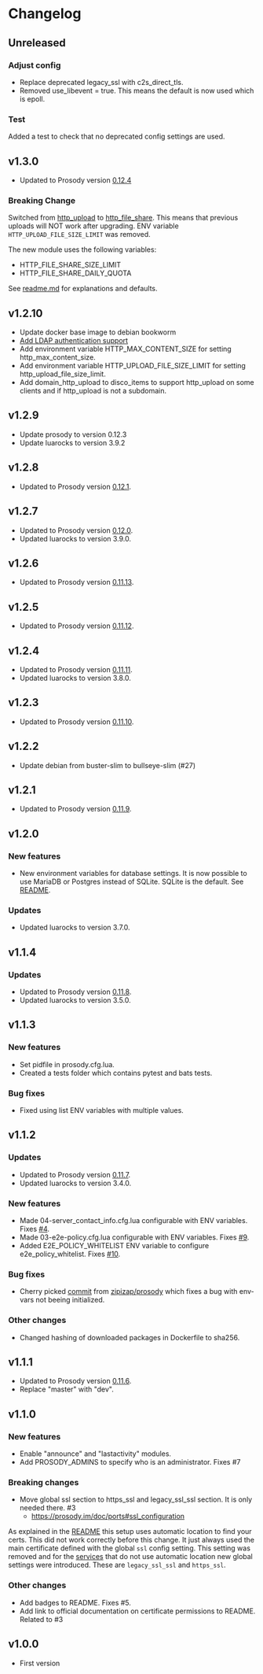 # Changelog

## Unreleased

### Adjust config

* Replace deprecated legacy_ssl with c2s_direct_tls.
* Removed use_libevent = true. This means the default is now used which is epoll.

### Test

Added a test to check that no deprecated config settings are used.

## v1.3.0

* Updated to Prosody version [0.12.4](https://blog.prosody.im/prosody-0.12.4-released/)

### Breaking Change

Switched from [http_upload](https://modules.prosody.im/mod_http_upload) to [http_file_share](https://prosody.im/doc/modules/mod_http_file_share).
This means that previous uploads will NOT work after upgrading.
ENV variable `HTTP_UPLOAD_FILE_SIZE_LIMIT` was removed.

The new module uses the following variables:

* HTTP_FILE_SHARE_SIZE_LIMIT
* HTTP_FILE_SHARE_DAILY_QUOTA

See [readme.md](readme.md) for explanations and defaults.

## v1.2.10

* Update docker base image to debian bookworm
* [Add LDAP authentication support](https://github.com/SaraSmiseth/prosody/pull/50)
* Add environment variable HTTP_MAX_CONTENT_SIZE for setting http_max_content_size.
* Add environment variable HTTP_UPLOAD_FILE_SIZE_LIMIT for setting http_upload_file_size_limit.
* Add domain_http_upload to disco_items to support http_upload on some clients and if http_upload is not a subdomain.

## v1.2.9

* Update prosody to version 0.12.3
* Update luarocks to version 3.9.2

## v1.2.8

* Updated to Prosody version [0.12.1](https://blog.prosody.im/prosody-0.12.1-released/).

## v1.2.7

* Updated to Prosody version [0.12.0](https://blog.prosody.im/prosody-0.12.0-released/).
* Updated luarocks to version 3.9.0.

## v1.2.6

* Updated to Prosody version [0.11.13](https://blog.prosody.im/prosody-0.11.13-released/).

## v1.2.5

* Updated to Prosody version [0.11.12](https://blog.prosody.im/prosody-0.11.12-released/).

## v1.2.4

* Updated to Prosody version [0.11.11](https://blog.prosody.im/prosody-0.11.11-released/).
* Updated luarocks to version 3.8.0.

## v1.2.3

* Updated to Prosody version [0.11.10](https://blog.prosody.im/prosody-0.11.10-released/).

## v1.2.2

- Update debian from buster-slim to bullseye-slim (#27)

## v1.2.1

* Updated to Prosody version [0.11.9](https://blog.prosody.im/prosody-0.11.9-released/).

## v1.2.0

### New features

* New environment variables for database settings. It is now possible to use MariaDB or Postgres instead of SQLite. SQLite is the default. See [README](https://github.com/SaraSmiseth/prosody#environment-variables).

### Updates

* Updated luarocks to version 3.7.0.

## v1.1.4

### Updates

* Updated to Prosody version [0.11.8](https://blog.prosody.im/prosody-0.11.8-released/).
* Updated luarocks to version 3.5.0.

## v1.1.3

### New features

* Set pidfile in prosody.cfg.lua.
* Created a tests folder which contains pytest and bats tests.

### Bug fixes

* Fixed using list ENV variables with multiple values.

## v1.1.2

### Updates

* Updated to Prosody version [0.11.7](https://blog.prosody.im/prosody-0.11.7-released/).
* Updated luarocks to version 3.4.0.

### New features

* Made 04-server_contact_info.cfg.lua configurable with ENV variables. Fixes [#4](https://github.com/SaraSmiseth/prosody/issues/4).
* Made 03-e2e-policy.cfg.lua configurable with ENV variables. Fixes [#9](https://github.com/SaraSmiseth/prosody/issues/9).
* Added E2E_POLICY_WHITELIST ENV variable to configure e2e_policy_whitelist. Fixes [#10](https://github.com/SaraSmiseth/prosody/issues/10).

### Bug fixes

* Cherry picked [commit](https://github.com/zipizap/prosody/commit/fa13a990a1b87745ae5f5fe8297cb0669f9e8779) from [zipizap/prosody](https://github.com/zipizap/prosody) which fixes a bug with env-vars not beeing initialized.

### Other changes

* Changed hashing of downloaded packages in Dockerfile to sha256.

## v1.1.1

* Updated to Prosody version [0.11.6](https://blog.prosody.im/prosody-0.11.6-released/).
* Replace "master" with "dev".

## v1.1.0

### New features

* Enable "announce" and "lastactivity" modules.
* Add PROSODY_ADMINS to specify who is an administrator. Fixes #7

### Breaking changes

* Move global ssl section to https_ssl and legacy_ssl_ssl section. It is only needed there. #3
  * <https://prosody.im/doc/ports#ssl_configuration>

As explained in the [README](https://github.com/SaraSmiseth/prosody#ssl-certificates) this setup uses automatic location to find your certs. This did not work correctly before this change. It just always used the main certificate defined with the global `ssl` config setting. This setting was removed and for the [services](https://prosody.im/doc/certificates#service_certificates) that do not use automatic location new global settings were introduced. These are `legacy_ssl_ssl` and `https_ssl`.

### Other changes

* Add badges to README. Fixes #5.
* Add link to official documentation on certificate permissions to README. Related to #3

## v1.0.0

* First version
